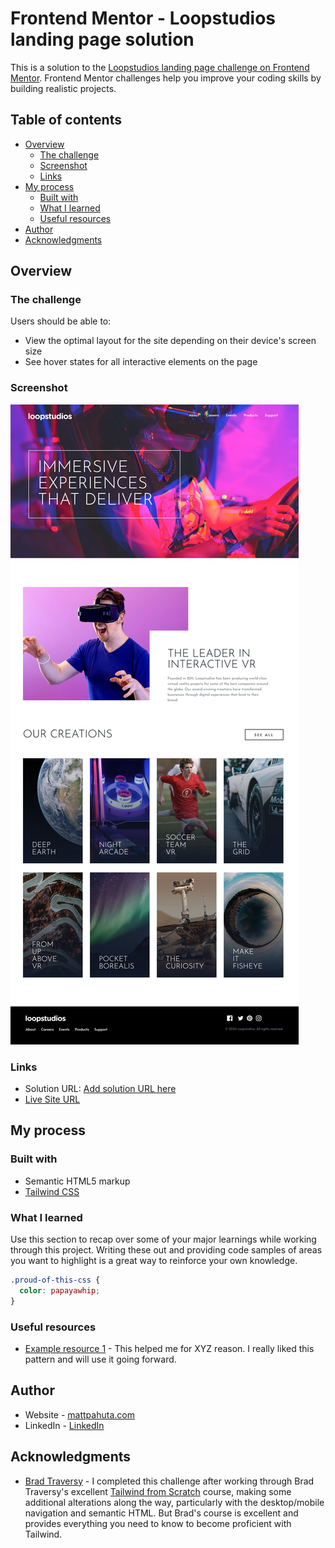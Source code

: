 # Frontend Mentor - Loopstudios landing page solution

This is a solution to the [Loopstudios landing page challenge on Frontend Mentor](https://www.frontendmentor.io/challenges/loopstudios-landing-page-N88J5Onjw). Frontend Mentor challenges help you improve your coding skills by building realistic projects. 

## Table of contents

- [Overview](#overview)
  - [The challenge](#the-challenge)
  - [Screenshot](#screenshot)
  - [Links](#links)
- [My process](#my-process)
  - [Built with](#built-with)
  - [What I learned](#what-i-learned)
  - [Useful resources](#useful-resources)
- [Author](#author)
- [Acknowledgments](#acknowledgments)

## Overview

### The challenge

Users should be able to:

- View the optimal layout for the site depending on their device's screen size
- See hover states for all interactive elements on the page

### Screenshot

![](./project-ss.jpg)


### Links

- Solution URL: [Add solution URL here](https://your-solution-url.com)
- [Live Site URL](https://loopstudios-landing-page-psi-pearl.vercel.app/)

## My process

### Built with

- Semantic HTML5 markup
- [Tailwind CSS](https://tailwindcss.com/)


### What I learned

Use this section to recap over some of your major learnings while working through this project. Writing these out and providing code samples of areas you want to highlight is a great way to reinforce your own knowledge.


```css
.proud-of-this-css {
  color: papayawhip;
}
```

### Useful resources

- [Example resource 1](https://www.example.com) - This helped me for XYZ reason. I really liked this pattern and will use it going forward.

## Author

- Website - [mattpahuta.com](https://www.mattpahuta.com)
- LinkedIn - [LinkedIn](www.linkedin.com/in/mattpahuta)


## Acknowledgments

- [Brad Traversy](https://www.traversymedia.com/) - I completed this challenge after working through Brad Traversy's excellent [Tailwind from Scratch](https://tailwindfromscratch.com/) course, making some additional alterations along the way, particularly with the desktop/mobile navigation and semantic HTML. But Brad's course is excellent and provides everything you need to know to become proficient with Tailwind.
